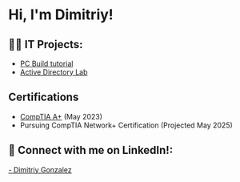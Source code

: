 <h1>Hi, I'm Dimitriy! <br/>

<h2>👨‍💻 IT Projects:</h2>


- [PC Build tutorial](https://github.com/gonzalezdimitriy/PC-Build-Tutorial)
- [Active Directory Lab](https://github.com/gonzalezdimitriy/ActiveDirectoryLab)

<h2>Certifications</h2>

- [CompTIA A+](https://www.credly.com/badges/e9c23e45-ca66-443b-b120-ccfe10a50e11/public_url)
  (May 2023)
- Pursuing CompTIA Network+ Certification (Projected May 2025)
  


<h2> 🤳 Connect with me on LinkedIn!:</h2>
 <a href= "https://www.linkedin.com/in/dimitriy-gonzalez-690422268"> - Dimitriy Gonzalez </a>

